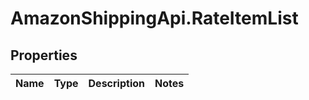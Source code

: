 # AmazonShippingApi.RateItemList

## Properties
Name | Type | Description | Notes
------------ | ------------- | ------------- | -------------


